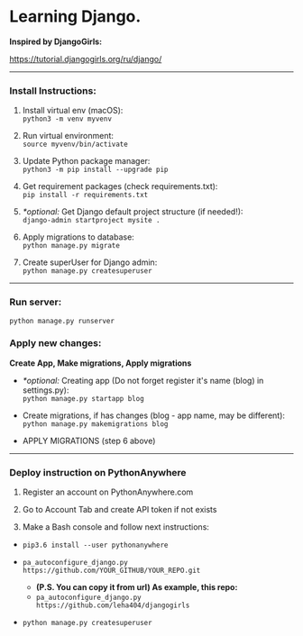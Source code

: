 # Learning Django.

**Inspired by DjangoGirls:** 

https://tutorial.djangogirls.org/ru/django/

---

### Install Instructions:
1. Install virtual env (macOS):  
`python3 -m venv myvenv`

2. Run virtual environment:  
`source myvenv/bin/activate`

3. Update Python package manager:  
`python3 -m pip install --upgrade pip`

4. Get requirement packages (check requirements.txt):  
`pip install -r requirements.txt`

5. _*optional:_ Get Django default project structure (if needed!):  
`django-admin startproject mysite .`

6. Apply migrations to database:  
`python manage.py migrate`

7. Create superUser for Django admin:  
`python manage.py createsuperuser`

---

### Run server:
`python manage.py runserver`

### Apply new changes:
**Create App, Make migrations, Apply migrations**

- _*optional:_ Creating app (Do not forget register it's name (blog) in settings.py):  
`python manage.py startapp blog`

- Create migrations, if has changes (blog - app name, may be different):  
`python manage.py makemigrations blog`

- APPLY MIGRATIONS (step 6 above)

---

### Deploy instruction on PythonAnywhere
1. Register an account on PythonAnywhere.com

2. Go to Account Tab and create API token if not exists

3. Make a Bash console and follow next instructions:

- `pip3.6 install --user pythonanywhere`

- `pa_autoconfigure_django.py https://github.com/YOUR_GITHUB/YOUR_REPO.git`
    - **(P.S. You can copy it from url) As example, this repo:**
    - `pa_autoconfigure_django.py https://github.com/leha404/djangogirls`

- `python manage.py createsuperuser`